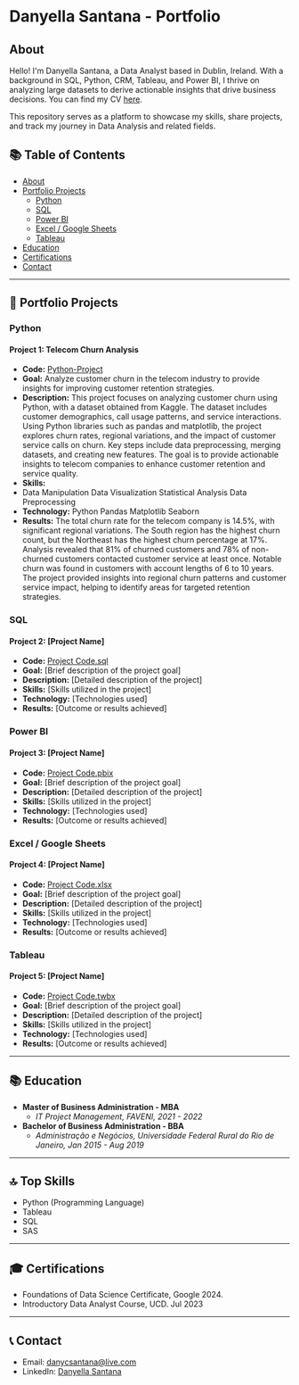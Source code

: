 # Danyella Santana - Portfolio

## About
Hello! I'm Danyella Santana, a Data Analyst based in Dublin, Ireland. With a background in SQL, Python, CRM, Tableau, and Power BI, I thrive on analyzing large datasets to derive actionable insights that drive business decisions. You can find my CV [here](https://github.com/DanyCSantana/Portfolio/blob/main/CV/DANYELLA%20SANTANA%20CV.pdf).

This repository serves as a platform to showcase my skills, share projects, and track my journey in Data Analysis and related fields.

## 📚 Table of Contents
- [About](#about)
- [Portfolio Projects](#portfolio-projects)
  - [Python](#python)
  - [SQL](#sql)
  - [Power BI](#power-bi)
  - [Excel / Google Sheets](#excel--google-sheets)
  - [Tableau](#tableau)
- [Education](#education)
- [Certifications](#certifications)
- [Contact](#contact)

---

## 🚀 Portfolio Projects

### Python

#### Project 1: Telecom Churn Analysis
- **Code:** [Python-Project](https://github.com/DanyCSantana/Python-Project/blob/main/UCDPA_DANYELLASANTANA(1).ipynb)
- **Goal:** Analyze customer churn in the telecom industry to provide insights for improving customer retention strategies.
- **Description:** This project focuses on analyzing customer churn using Python, with a dataset obtained from Kaggle. The dataset includes customer demographics, call usage patterns, and service interactions. Using Python libraries such as pandas and matplotlib, the project explores churn rates, regional variations, and the impact of customer service calls on churn. Key steps include data preprocessing, merging datasets, and creating new features. The goal is to provide actionable insights to telecom companies to enhance customer retention and service quality.
- **Skills:**
- Data Manipulation
Data Visualization
Statistical Analysis
Data Preprocessing
- **Technology:**
Python
Pandas
Matplotlib
Seaborn
- **Results:** The total churn rate for the telecom company is 14.5%, with significant regional variations.
The South region has the highest churn count, but the Northeast has the highest churn percentage at 17%.
Analysis revealed that 81% of churned customers and 78% of non-churned customers contacted customer service at least once.
Notable churn was found in customers with account lengths of 6 to 10 years.
The project provided insights into regional churn patterns and customer service impact, helping to identify areas for targeted retention strategies.


### SQL

#### Project 2: [Project Name]
- **Code:** [Project Code.sql](UCDPA_DANYELLASANTANA(1).ipynb)
- **Goal:** [Brief description of the project goal]
- **Description:** [Detailed description of the project]
- **Skills:** [Skills utilized in the project]
- **Technology:** [Technologies used]
- **Results:** [Outcome or results achieved]

### Power BI

#### Project 3: [Project Name]
- **Code:** [Project Code.pbix](link_to_code)
- **Goal:** [Brief description of the project goal]
- **Description:** [Detailed description of the project]
- **Skills:** [Skills utilized in the project]
- **Technology:** [Technologies used]
- **Results:** [Outcome or results achieved]

### Excel / Google Sheets

#### Project 4: [Project Name]
- **Code:** [Project Code.xlsx](link_to_code)
- **Goal:** [Brief description of the project goal]
- **Description:** [Detailed description of the project]
- **Skills:** [Skills utilized in the project]
- **Technology:** [Technologies used]
- **Results:** [Outcome or results achieved]

### Tableau

#### Project 5: [Project Name]
- **Code:** [Project Code.twbx](link_to_code)
- **Goal:** [Brief description of the project goal]
- **Description:** [Detailed description of the project]
- **Skills:** [Skills utilized in the project]
- **Technology:** [Technologies used]
- **Results:** [Outcome or results achieved]

---

## 📚 Education
- **Master of Business Administration - MBA**
  - *IT Project Management, FAVENI, 2021 - 2022*
- **Bachelor of Business Administration - BBA**
  - *Administração e Negócios, Universidade Federal Rural do Rio de Janeiro, Jan 2015 - Aug 2019*

---

## 🔝 Top Skills
- Python (Programming Language)
- Tableau
- SQL
- SAS

---

## 🎓 Certifications
- Foundations of Data Science Certificate, Google 2024.
- Introductory Data Analyst Course, UCD. Jul 2023

---

## 📞 Contact
- Email: danycsantana@live.com
- LinkedIn: [Danyella Santana](https://www.linkedin.com/in/danyella-santana)
